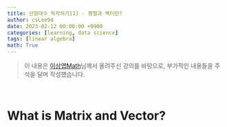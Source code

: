 ```yaml
---
title: 선형대수 독학하기[1] - 행렬과 벡터란?
author: csLee94
date: 2023-02-12 00:00:00 +0900
categories: [learning, data science]
tags: [linear algebra]
math: True
---
```


> 이 내용은 [이상엽Math](https://sites.google.com/mensakorea.org/math/%EC%B7%A8%EB%AF%B8%EB%A1%9C-%EC%88%98%ED%95%99%ED%95%98%EC%9E%90/%EC%84%A0%ED%98%95%EB%8C%80%EC%88%98%ED%95%99)님께서 올려주신 강의를 바탕으로, 부가적인 내용들을 주석을 달며 작성헀습니다.

<br>

# What is Matrix and Vector?
